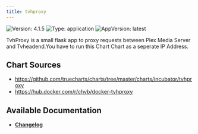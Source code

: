 ```yaml
---
title: tvhproxy
---
```


![Version: 4.1.5](https://img.shields.io/badge/Version-4.1.5-informational?style=flat-square) ![Type: application](https://img.shields.io/badge/Type-application-informational?style=flat-square) ![AppVersion: latest](https://img.shields.io/badge/AppVersion-latest-informational?style=flat-square)

TvhProxy is a small flask app to proxy requests between Plex Media Server and Tvheadend.You have to run this Chart Chart as a seperate IP Address.

## Chart Sources

- https://github.com/truecharts/charts/tree/master/charts/incubator/tvhproxy
- https://hub.docker.com/r/chvb/docker-tvhproxy

## Available Documentation

- [**Changelog**](./CHANGELOG.md)
